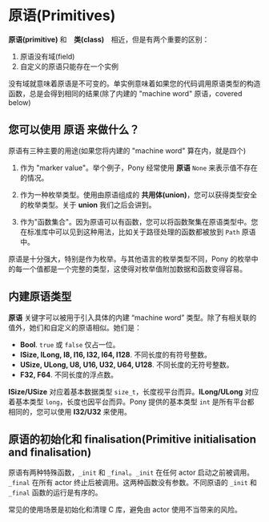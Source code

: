 # 原语(Primitives)

__原语(primitive)__ 和　__类(class)__　相近，但是有两个重要的区别：

1. 原语没有域(field)
2. 自定义的原语只能存在一个实例

没有域就意味着原语是不可变的。单实例意味着如果您的代码调用原语类型的构造函数，总是会得到相同的结果(除了内建的 "machine word" 原语，covered below)

## 您可以使用 __原语__ 来做什么？

原语有三种主要的用途(如果您将内建的 "machine word" 算在内，就是四个)

1. 作为 "marker value"。举个例子，Pony 经常使用 __原语__ `None` 来表示值不存在的情况。

2. 作为一种枚举类型。使用由原语组成的 __共用体(union)__，您可以获得类型安全的枚举类型。关于 __union__ 我们之后会讲到。

3. 作为"函数集合"。因为原语可以有函数，您可以将函数聚集在原语类型中。您在标准库中可以见到这种用法，比如关于路径处理的函数都被放到 `Path` 原语中。

原语是十分强大，特别是作为枚举。与其他语言的枚举类型不同，Pony 的枚举中的每一个值都是一个完整的类型，这使得对枚举值附加数据和函数变得容易。

## 内建原语类型

__原语__ 关键字可以被用于引入具体的内建 “machine word” 类型。除了有相关联的值外，她们和自定义的原语相似。她们是：

* __Bool__. `true` 或 `false` 仅占一位。
* __ISize, ILong, I8, I16, I32, I64, I128__. 不同长度的有符号整数。
* __USize, ULong, U8, U16, U32, U64, U128__. 不同长度的无符号整数。
* __F32, F64__. 不同长度的浮点数。

__ISize/USize__ 对应着基本数据类型 `size_t`，长度视平台而异。__ILong/ULong__ 对应着基本类型 `long`，长度也因平台而异。Pony 提供的基本类型 `int` 是所有平台都相同的，您可以使用 __I32/U32__ 来使用。

## 原语的初始化和 finalisation(Primitive initialisation and finalisation)

原语有两种特殊函数，`_init` 和 `_final`。`_init` 在任何 actor 启动之前被调用。`_final` 在所有 actor 终止后被调用。这两种函数没有参数。不同原语的 `_init` 和 `_final` 函数的运行是有序的。

常见的使用场景是初始化和清理 C 库，避免由 actor 使用不当带来的风险。
